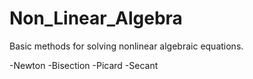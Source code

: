 # Non_Linear_Algebra
Basic methods for solving nonlinear algebraic equations.

-Newton
-Bisection
-Picard
-Secant
